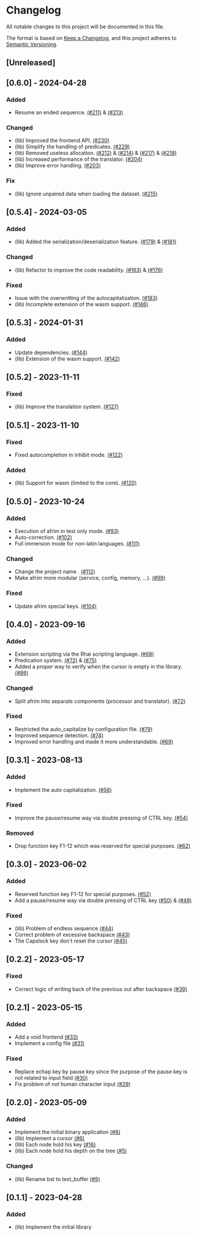 # Changelog

All notable changes to this project will be documented in this file.

The format is based on [Keep a Changelog](https://keepachangelog.com/en/1.1.0),
and this project adheres to [Semantic Versioning](https://semver.org/spec/v2.0.0.html).

## [Unreleased]

## [0.6.0] - 2024-04-28

### Added

- Resume an ended sequence. [(#211)](https://github.com/pythonbrad/afrim/pull/211) & [(#213)](https://github.com/pythonbrad/afrim/pull/213)

### Changed

- (lib) Improved the frontend API. [(#230)](https://github.com/pythonbrad/afrim/pull/230)
- (lib) Simplify the handling of predicates. [(#229)](https://github.com/pythonbrad/afrim/pull/229)
- (lib) Removed useless allocation. [(#212)](https://github.com/pythonbrad/afrim/pull/212) & [(#214)](https://github.com/pythonbrad/afrim/pull/214) & [(#217)](https://github.com/pythonbrad/afrim/pull/217) & [(#218)](https://github.com/pythonbrad/afrim/pull/218)
- (lib) Increased performance of the translator. [(#204)](https://github.com/pythonbrad/afrim/pull/204)
- (lib) Improve error handling. [(#203)](https://github.com/pythonbrad/afrim/pull/203)

### Fix
- (lib) Ignore unpaired data when loading the dataset. [(#215)](https://github.com/pythonbrad/afrim/pull/215)

## [0.5.4] - 2024-03-05

### Added

- (lib) Added the serialization/deserialization feature. [(#179)](https://github.com/pythonbrad/afrim/pull/179) & [(#181)](https://github.com/pythonbrad/afrim/pull/181)

### Changed

- (lib) Refactor to improve the code readability. [(#163)](https://github.com/pythonbrad/afrim/pull/163) & [(#176)](https://github.com/pythonbrad/afrim/pull/176)

### Fixed

- Issue with the overwritting of the autocapitalization. [(#183)](https://github.com/pythonbrad/afrim/pull/#183)
- (lib) Incomplete extension of the wasm support. [(#146)](https://github.com/pythonbrad/afrim/pull/146)

## [0.5.3] - 2024-01-31

### Added

- Update dependencies. [(#144)](https://github.com/pythonbrad/afrim/pull/144)
- (lib) Extension of the wasm support. [(#142)](https://github.com/pythonbrad/afrim/pull/142)

## [0.5.2] - 2023-11-11

### Fixed

- (lib) Improve the translation system. [(#127)](https://github.com/pythonbrad/afrim/pull/127)

## [0.5.1] - 2023-11-10

### Fixed

- Fixed autocompletion in inhibit mode. [(#122)](https://github.com/pythonbrad/afrim/pull/122)

### Added

- (lib) Support for wasm (limited to the core). [(#120)](https://github.com/pythonbrad/afrim/pull/120)

## [0.5.0] - 2023-10-24

### Added

- Execution of afrim in test only mode. [(#93)](https://github.com/pythonbrad/afrim/pull/93)
- Auto-correction. [(#102)](https://github.com/pythonbrad/afrim/pull/102)
- Full immersion mode for non-latin languages. [(#111)](https://github.com/pythonbrad/afrim/pull/111)

### Changed

- Change the project name . [(#112)](https://github.com/pythonbrad/afrim/pull/112)
- Make afrim more modular (service, config, memory, ...). [(#99)](https://github.com/pythonbrad/afrim/pull/99)

### Fixed

- Update afrim special keys. [(#104)](https://github.com/pythonbrad/afrim/pull/104)

## [0.4.0] - 2023-09-16

### Added

- Extension scripting via the Rhai scripting language. [(#68)](https://github.com/pythonbrad/afrim/pull/68)
- Predication system. [(#72)](https://github.com/pythonbrad/afrim/pull/72) & [(#75)](https://github.com/pythonbrad/afrim/pull/75)
- Added a proper way to verify when the cursor is empty in the library. [(#86)](https://github.com/pythonbrad/afrim/pull/86)

### Changed

- Split afrim into separate components (processor and translator). [(#72)](https://github.com/pythonbrad/afrim/pull/72)

### Fixed

- Restricted the auto_capitalize by configuration file. [(#79)](https://github.com/pythonbrad/afrim/pull/79)
- Improved sequence detection. [(#74)](https://github.com/pythonbrad/afrim/pull/74)
- Improved error handling and made it more understandable. [(#69)](https://github.com/pythonbrad/afrim/pull/69)

## [0.3.1] - 2023-08-13

### Added

- Implement the auto capitalization. [(#56)](https://github.com/pythonbrad/afrim/pull/56)

### Fixed

- Improve the pause/resume way via double pressing of CTRL key. [(#54)](https://github.com/pythonbrad/afrim/pull/54)

### Removed

- Drop function key F1-12 which was reserved for special purposes. [(#62)](https://github.com/pythonbrad/afrim/pull/62)

## [0.3.0] - 2023-06-02

### Added

- Reserved function key F1-12 for special purposes. [(#52)](https://github.com/pythonbrad/afrim/pull/52)
- Add a pause/resume way via double pressing of CTRL key [(#50)](https://github.com/pythonbrad/afrim/pull/50) & [(#49)](https://github.com/pythonbrad/afrim/pull/49)

### Fixed

- (lib) Problem of endless sequence [(#44)](https://github.com/pythonbrad/afrim/pull/44)
- Correct problem of excessive backspace [(#43)](https://github.com/pythonbrad/afrim/pull/43)
- The Capslock key don't reset the cursor [(#45)](https://github.com/pythonbrad/afrim/pull/45)

## [0.2.2] - 2023-05-17

### Fixed

- Correct logic of writing back of the previous out after backspace [(#39)](https://github.com/pythonbrad/afrim/pull/39)

## [0.2.1] - 2023-05-15

### Added

- Add a void frontend [(#33)](https://github.com/pythonbrad/afrim/pull/33)
- Implement a config file [(#31)](https://github.com/pythonbrad/afrim/pull/31)

### Fixed

- Replace echap key by pause key since the purpose of the pause key is not related to input field [(#30)](https://github.com/pythonbrad/afrim/pull/30)
- Fix problem of not human character input [(#29)](https://github.com/pythonbrad/afrim/pull/29)

## [0.2.0] - 2023-05-09

### Added

- Implement the initial binary application [(#8)](https://github.com/pythonbrad/afrim/pull/8)
- (lib) Implement a cursor [(#6)](https://github.com/pythonbrad/afrim/pull/6)
- (lib) Each node hold his key [(#16)](https://github.com/pythonbrad/afrim/pull/16)
- (lib) Each node hold his depth on the tree [(#5)](https://github.com/pythonbrad/afrim/pull/5)

### Changed

- (lib) Rename bst to text_buffer [(#9)](https://github.com/pythonbrad/afrim/pull/9)

## [0.1.1] - 2023-04-28

### Added

- (lib) Implement the initial library

